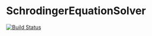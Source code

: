 # SchrodingerEquationSolver

[![Build Status](https://github.com/zeledon14/SchrodingerEquationSolver.jl/actions/workflows/CI.yml/badge.svg?branch=main)](https://github.com/zeledon14/SchrodingerEquationSolver.jl/actions/workflows/CI.yml?query=branch%3Amain)
